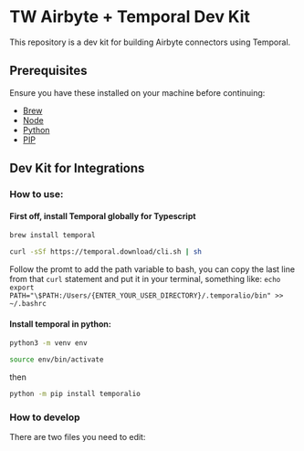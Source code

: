 # TW Airbyte + Temporal Dev Kit

This repository is a dev kit for building Airbyte connectors using Temporal.

## Prerequisites

Ensure you have these installed on your machine before continuing:

- [Brew](https://brew.sh/)
- [Node](https://nodejs.org/en/download/)
- [Python](https://www.python.org/downloads/)
- [PIP](https://pip.pypa.io/en/stable/installation/)

## Dev Kit for Integrations

### How to use:

#### First off, install Temporal globally for Typescript

```bash
brew install temporal

curl -sSf https://temporal.download/cli.sh | sh
```

Follow the promt to add the path variable to bash, you can copy the last line from that `curl` statement and put it in your terminal, something like:
`echo export PATH="\$PATH:/Users/{ENTER_YOUR_USER_DIRECTORY}/.temporalio/bin" >> ~/.bashrc`

#### Install temporal in python:

```bash
python3 -m venv env
```

```bash
source env/bin/activate
```

then

```bash
python -m pip install temporalio
```

### How to develop

There are two files you need to edit:
